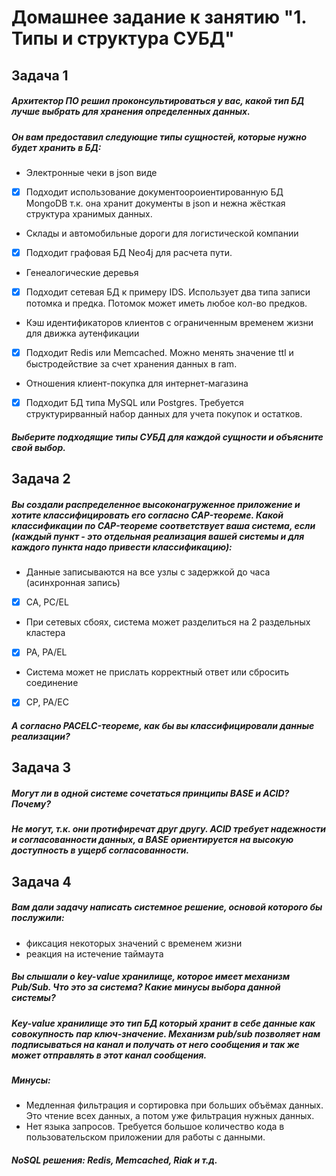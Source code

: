 # Домашнее задание к занятию "1. Типы и структура СУБД"
## Задача 1
##### Архитектор ПО решил проконсультироваться у вас, какой тип БД лучше выбрать для хранения определенных данных.
##### Он вам предоставил следующие типы сущностей, которые нужно будет хранить в БД:
+ Электронные чеки в json виде
- [x] Подходит использование документоороиентированную БД MongoDB т.к. она хранит документы в json и нежна жёсткая структура хранимых данных.
+ Склады и автомобильные дороги для логистической компании
- [x] Подходит графовая БД Neo4j для расчета пути.
+ Генеалогические деревья 
- [x] Подходит сетевая БД к примеру IDS. Использует два типа записи потомка и предка. Потомок может иметь любое кол-во предков.
+ Кэш идентификаторов клиентов с ограниченным временем жизни для движка аутенфикации
- [x] Подходит Redis или Memcached. Можно менять значение ttl и быстродействие за счет хранения данных в ram.
+ Отношения клиент-покупка для интернет-магазина
- [x] Подходит БД типа MySQL или Postgres. Требуется структурирванный набор данных для учета покупок и остатков. 
##### Выберите подходящие типы СУБД для каждой сущности и объясните свой выбор.
## Задача 2
##### Вы создали распределенное высоконагруженное приложение и хотите классифицировать его согласно CAP-теореме. Какой классификации по CAP-теореме соответствует ваша система, если (каждый пункт - это отдельная реализация вашей системы и для каждого пункта надо привести классификацию):
+ Данные записываются на все узлы с задержкой до часа (асинхронная запись)
- [x] CA, PC/EL
+ При сетевых сбоях, система может разделиться на 2 раздельных кластера
- [x] PA, PA/EL
+ Система может не прислать корректный ответ или сбросить соединение
- [x] CP, PA/EC
##### А согласно PACELC-теореме, как бы вы классифицировали данные реализации?
## Задача 3
##### Могут ли в одной системе сочетаться принципы BASE и ACID? Почему?
##### Не могут, т.к. они протифиречат друг другу. ACID требует надежности и согласованности данных, а BASE ориентируется на высокую доступность в ущерб согласованности.
## Задача 4
##### Вам дали задачу написать системное решение, основой которого бы послужили:
+ фиксация некоторых значений с временем жизни
+ реакция на истечение таймаута
##### Вы слышали о key-value хранилище, которое имеет механизм Pub/Sub. Что это за система? Какие минусы выбора данной системы?
##### Key-value хранилище это тип БД который хранит в себе данные как совокупность пар ключ-значение. Механизм pub/sub позволяет нам подписываться на канал и получать от него сообщения и так же может отправлять в этот канал сообщения.  
##### Минусы:
+ Медленная фильтрация и сортировка при больших объёмах данных. Это чтение всех данных, а потом уже фильтрация нужных данных.
+ Нет языка запросов. Требуется большое количество кода в пользовательском приложении для работы с данными.
##### NoSQL решения: Redis, Memcached, Riak и т.д.
